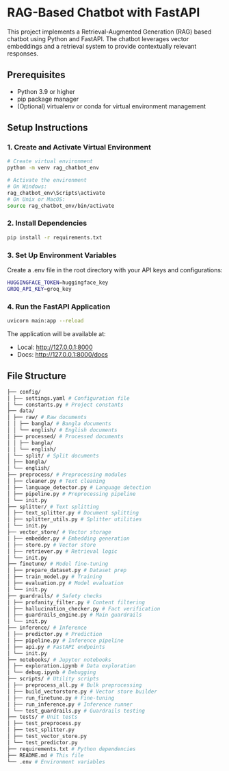 # RAG-Based Chatbot with FastAPI

This project implements a Retrieval-Augmented Generation (RAG) based chatbot using Python and FastAPI. The chatbot leverages vector embeddings and a retrieval system to provide contextually relevant responses.

## Prerequisites

- Python 3.9 or higher
- pip package manager
- (Optional) virtualenv or conda for virtual environment management

## Setup Instructions

### 1. Create and Activate Virtual Environment

```bash
# Create virtual environment
python -m venv rag_chatbot_env

# Activate the environment
# On Windows:
rag_chatbot_env\Scripts\activate
# On Unix or MacOS:
source rag_chatbot_env/bin/activate
```

### 2. Install Dependencies

```bash
pip install -r requirements.txt
```

### 3. Set Up Environment Variables
Create a .env file in the root directory with your API keys and configurations:
```bash
HUGGINGFACE_TOKEN=huggingface_key
GROQ_API_KEY=groq_key
```

### 4. Run the FastAPI Application
```bash
uvicorn main:app --reload
```

The application will be available at:
- Local: http://127.0.0.1:8000
- Docs: http://127.0.0.1:8000/docs

## File Structure

```bash
├── config/
│ ├── settings.yaml # Configuration file
│ └── constants.py # Project constants
├── data/
│ ├── raw/ # Raw documents
│ │ ├── bangla/ # Bangla documents
│ │ └── english/ # English documents
│ ├── processed/ # Processed documents
│ │ ├── bangla/
│ │ └── english/
│ └── split/ # Split documents
│ ├── bangla/
│ └── english/
├── preprocess/ # Preprocessing modules
│ ├── cleaner.py # Text cleaning
│ ├── language_detector.py # Language detection
│ ├── pipeline.py # Preprocessing pipeline
│ └── init.py
├── splitter/ # Text splitting
│ ├── text_splitter.py # Document splitting
│ ├── splitter_utils.py # Splitter utilities
│ └── init.py
├── vector_store/ # Vector storage
│ ├── embedder.py # Embedding generation
│ ├── store.py # Vector store
│ ├── retriever.py # Retrieval logic
│ └── init.py
├── finetune/ # Model fine-tuning
│ ├── prepare_dataset.py # Dataset prep
│ ├── train_model.py # Training
│ ├── evaluation.py # Model evaluation
│ └── init.py
├── guardrails/ # Safety checks
│ ├── profanity_filter.py # Content filtering
│ ├── hallucination_checker.py # Fact verification
│ ├── guardrails_engine.py # Main guardrails
│ └── init.py
├── inference/ # Inference
│ ├── predictor.py # Prediction
│ ├── pipeline.py # Inference pipeline
│ ├── api.py # FastAPI endpoints
│ └── init.py
├── notebooks/ # Jupyter notebooks
│ ├── exploration.ipynb # Data exploration
│ └── debug.ipynb # Debugging
├── scripts/ # Utility scripts
│ ├── preprocess_all.py # Bulk preprocessing
│ ├── build_vectorstore.py # Vector store builder
│ ├── run_finetune.py # Fine-tuning
│ ├── run_inference.py # Inference runner
│ └── test_guardrails.py # Guardrails testing
├── tests/ # Unit tests
│ ├── test_preprocess.py
│ ├── test_splitter.py
│ ├── test_vector_store.py
│ └── test_predictor.py
├── requirements.txt # Python dependencies
├── README.md # This file
└── .env # Environment variables
```
